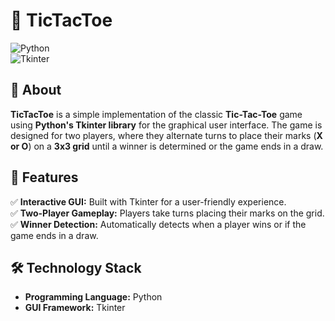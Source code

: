 # 🎯 TicTacToe  

![Python](https://img.shields.io/badge/Python-3.10+-blue?logo=python)  
![Tkinter](https://img.shields.io/badge/GUI-Tkinter-orange)  

## 📌 About  

**TicTacToe** is a simple implementation of the classic **Tic-Tac-Toe** game using **Python's Tkinter library** for the graphical user interface. The game is designed for two players, where they alternate turns to place their marks (**X or O**) on a **3x3 grid** until a winner is determined or the game ends in a draw.  

## 🚀 Features  

✅ **Interactive GUI:** Built with Tkinter for a user-friendly experience.  
✅ **Two-Player Gameplay:** Players take turns placing their marks on the grid.  
✅ **Winner Detection:** Automatically detects when a player wins or if the game ends in a draw.  

## 🛠️ Technology Stack  

- **Programming Language:** Python  
- **GUI Framework:** Tkinter  
